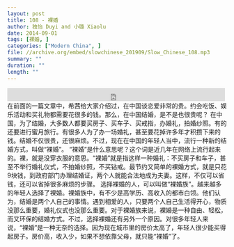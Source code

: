 ```yaml
---
layout: post
title: 108 - 裸婚
author: 独怡 Duyi and 小璐 Xiaolu
date: 2014-09-01
tags: [裸婚, ]
categories: ["Modern China", ]
file: //archive.org/embed/slowchinese_201909/Slow_Chinese_108.mp3
summary: ""
duration: ""
length: ""
---
```


<iframe src="https://archive.org/embed/slowchinese_201909/Slow_Chinese_108.mp3" width="500" height="30" frameborder="0" webkitallowfullscreen="true" mozallowfullscreen="true" allowfullscreen></iframe>
在前面的一篇文章中，希茜给大家介绍过，在中国谈恋爱非常的贵。约会吃饭、娱乐活动和买礼物都需要花很多的钱。那么，在中国结婚，是不是也很贵呢？
在中国，为了结婚，大多数人都要买房子、买车子、买戒指，办婚礼，拍婚纱照。有的还要进行蜜月旅行。有很多人为了办一场婚礼，甚至要花掉许多年才积攒下来的钱。结婚不仅很贵，还很麻烦。不过，现在在中国的年轻人当中，流行一种新的结婚方式，叫做“裸婚”。
“裸婚”是什么意思呢？这个词是近几年在网络上流行起来的。裸，就是没穿衣服的意思。“裸婚”就是指这样一种婚礼：不买房子和车子，甚至不举行婚礼仪式，不拍婚纱照，不买钻戒。最节约又简单的裸婚方式，就是只花9块钱，到政府部门办理结婚证，两个人就能合法地成为夫妻。这样，不仅可以省钱，还可以省掉很多麻烦的步骤。
选择裸婚的人，可以叫做“裸婚族”。越来越多的年轻人选择了裸婚。裸婚族中，有不少是高学历、高收入的都市白领。他们认为，结婚是两个人自己的事情。遇到相爱的人，只要两个人自己生活得开心，物质没那么重要，婚礼仪式也没那么重要。对于裸婚族来说，裸婚是一种自由、轻松，而又环保的结婚方式。不过，选择裸婚还有另外一个原因。对很多年轻人来说，“裸婚”是一种无奈的选择。因为现在城市里的房价太高了，年轻人很少能买得起房子。房价高，收入少，如果不想依靠父母，就只能“裸婚”了。
